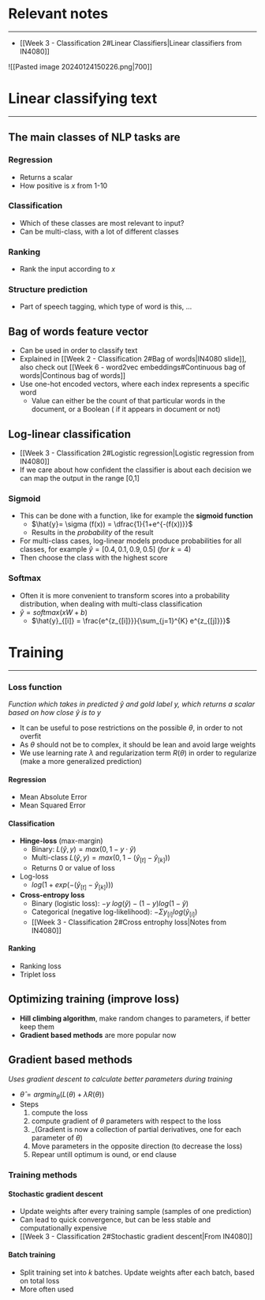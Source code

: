 
# Relevant notes
---

* [[Week 3 - Classification 2#Linear Classifiers|Linear classifiers from IN4080]]


![[Pasted image 20240124150226.png|700]]


# Linear classifying text
---

## The main classes of NLP tasks are

### Regression
* Returns a scalar
* How positive is $x$ from 1-10
### Classification
* Which of these classes are most relevant to input?
* Can be multi-class, with a lot of different classes
### Ranking
* Rank the input according to $x$
### Structure prediction
* Part of speech tagging, which type of word is this, ...


## Bag of words feature vector

* Can be used in order to classify text
* Explained in [[Week 2 - Classification 2#Bag of words|IN4080 slide]], also check out [[Week 6 - word2vec embeddings#Continuous bag of words|Continous bag of words]]
* Use one-hot encoded vectors, where each index represents a specific word
	* Value can either be the count of that particular words in the document, or a Boolean ( if it appears in document or not)


## Log-linear classification

* [[Week 3 - Classification 2#Logistic regression|Logistic regression from IN4080]]
* If we care about how confident the classifier is about each decision we can map the output in the range [0,1]

### Sigmoid
* This can be done with a function, like for example the **sigmoid function**
	* $\hat{y}= \sigma (f(x)) = \dfrac{1}{1+e^{-(f(x))}}$
	* Results in the _probability_ of the result
* For multi-class cases, log-linear models produce probabilities for all classes, for example $\hat{y}=[0.4,0.1,0.9,0.5]$ $(for$ $k=4)$
* Then choose the class with the highest score

### Softmax
* Often it is more convenient to transform scores into a probability distribution, when dealing with multi-class classification
* $\hat{y}=softmax(xW+b)$
	* $\hat{y}_{[i]} = \frac{e^{z_{[i]}}}{\sum_{j=1}^{K} e^{z_{[j]}}}$


# Training
---

### Loss function
_Function which takes in predicted $\hat{y}$ and gold label $y$, which returns a scalar based on how close $\hat{y}$ is to $y$_

* It can be useful to pose restrictions on the possible $\theta$, in order to not overfit
* As $\theta$ should not be to complex, it should be lean and avoid large weights
* We use learning rate $\lambda$ and regularization term $R(\theta)$ in order to regularize (make a more generalized prediction)

#### Regression
* Mean Absolute Error
* Mean Squared Error

#### Classification
* **Hinge-loss** (max-margin)
	* Binary: $L(\hat{y}, y) = max(0,1-y\cdot \hat{y})$
	* Multi-class $L(\hat{y},y)=max(0,1-(\hat{y}_{[t]}-\hat{y}_{[k]}))$
	* Returns 0 or value of loss
* Log-loss
	* $log(1+ exp(-(\hat{y}_{[t]}-\hat{y}_{[k]})))$
* **Cross-entropy loss**
	* Binary (logistic loss): $-y$ $log(\hat{y})-(1-y)log(1-\hat{y})$
	* Categorical (negative log-likelihood): $-\Sigma y_{[i]} log(\hat{y}_[i])$
	* [[Week 3 - Classification 2#Cross entrophy loss|Notes from IN4080]]

#### Ranking
* Ranking loss
* Triplet loss


## Optimizing training (improve loss)

* **Hill climbing algorithm**, make random changes to parameters, if better keep them
* **Gradient based methods** are more popular now

## Gradient based methods
_Uses gradient descent to calculate better parameters during training_

* $\hat{ \theta} = argmin_{\theta}(L( \theta) + \lambda R(\theta))$
* Steps
	1. compute the loss
	2. compute gradient of $\theta$ parameters with respect to the loss
	3. _(Gradient is now a collection of partial derivatives, one for each parameter of $\theta$)
	4. Move parameters in the opposite direction (to decrease the loss)
	5. Repear untill optimum is ound, or end clause

### Training methods

#### Stochastic gradient descent
* Update weights after every training sample (samples of one prediction)
* Can lead to quick convergence, but can be less stable and computationally expensive
* [[Week 3 - Classification 2#Stochastic gradient descent|From IN4080]]

#### Batch training
* Split training set into $k$ batches. Update weights after each batch, based on total loss
* More often used



